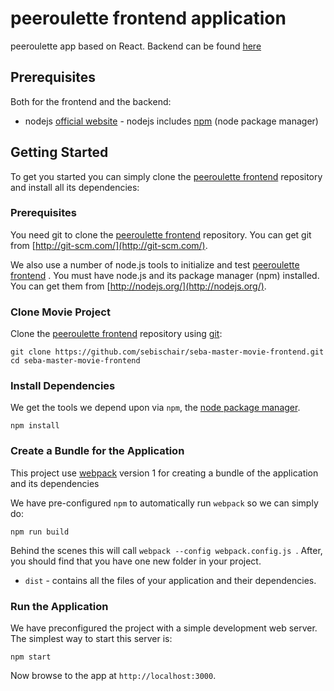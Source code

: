 # peeroulette frontend application

peeroulette app based on React. Backend can be found [here](https://gitlab.lrz.de/seba-master-2021/team-50/backend)

## Prerequisites

Both for the frontend and the backend:

-   nodejs [official website](https://nodejs.org/en/) - nodejs includes [npm](https://www.npmjs.com/) (node package manager)

## Getting Started

To get you started you can simply clone the [peeroulette frontend](https://gitlab.lrz.de/seba-master-2021/team-50/frontend) repository and install all its dependencies:

### Prerequisites

You need git to clone the [peeroulette frontend](https://gitlab.lrz.de/seba-master-2021/team-50/frontend) repository. You can get git from [http://git-scm.com/](http://git-scm.com/).

We also use a number of node.js tools to initialize and test [peeroulette frontend](https://gitlab.lrz.de/seba-master-2021/team-50/frontend) . You must have node.js and its package manager (npm) installed. You can get them from [http://nodejs.org/](http://nodejs.org/).

### Clone Movie Project

Clone the [peeroulette frontend](https://gitlab.lrz.de/seba-master-2021/team-50/frontend) repository using [git](http://git-scm.com/):

```
git clone https://github.com/sebischair/seba-master-movie-frontend.git
cd seba-master-movie-frontend
```

### Install Dependencies

We get the tools we depend upon via `npm`, the [node package manager](https://www.npmjs.com).

```
npm install
```

### Create a Bundle for the Application

This project use [webpack](https://github.com/webpack/webpack) version 1 for creating a bundle of the application and its dependencies

We have pre-configured `npm` to automatically run `webpack` so we can simply do:

```
npm run build
```

Behind the scenes this will call `webpack --config webpack.config.js `. After, you should find that you have one new folder in your project.

-   `dist` - contains all the files of your application and their dependencies.

### Run the Application

We have preconfigured the project with a simple development web server. The simplest way to start
this server is:

```
npm start
```

Now browse to the app at `http://localhost:3000`.
